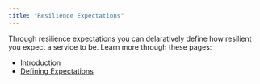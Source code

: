 ```yaml
---
title: "Resilience Expectations"
---
```


Through resilience expectations you can delaratively define how resilient you expect a service to be. Learn more through these pages:

* [Introduction](/use/60-resilience-expectations/10-introduction)
* [Defining Expectations](/use/60-resilience-expectations/20-definition)
